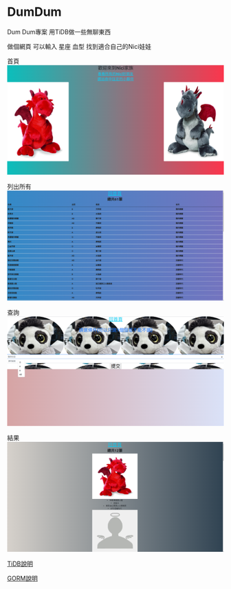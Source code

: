 # DumDum
Dum Dum專案 用TiDB做一些無聊東西

做個網頁 可以輸入 星座 血型 找到適合自己的Nici娃娃

首頁
![首頁](test1.png)

列出所有
![首頁](test2.png)

查詢
![首頁](test3.png)

結果
![首頁](test4.png)


[TiDB說明](https://docs.pingcap.com/zh/)

[GORM說明](https://gorm.io/zh_CN/)

